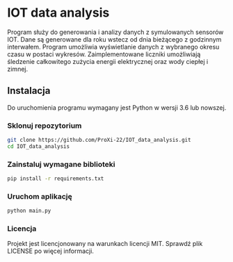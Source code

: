 # IOT data analysis

Program służy do generowania i analizy danych z symulowanych sensorów IOT. Dane są generowane dla roku wstecz od dnia bieżącego z godzinnym interwałem. Program umożliwia wyświetlanie danych z wybranego okresu czasu w postaci wykresów. Zaimplementowane liczniki umożliwiają śledzenie całkowitego zużycia energii elektrycznej oraz wody ciepłej i zimnej.

## Instalacja

Do uruchomienia programu wymagany jest Python w wersji 3.6 lub nowszej.

### Sklonuj repozytorium

```bash
git clone https://github.com/ProXi-22/IOT_data_analysis.git
cd IOT_data_analysis
```

### Zainstaluj wymagane biblioteki

```bash
pip install -r requirements.txt
```
### Uruchom aplikację

```bash
python main.py
```

### Licencja
Projekt jest licencjonowany na warunkach licencji MIT. Sprawdź plik LICENSE po więcej informacji.
